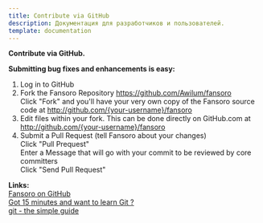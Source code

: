 ```yaml
---
title: Contribute via GitHub
description: Документация для разработчиков и пользователей.
template: documentation
---
```


**Contribute via GitHub.**  

**Submitting bug fixes and enhancements is easy:**  

1. Log in to GitHub  
2. Fork the Fansoro Repository https://github.com/Awilum/fansoro  
    Click "Fork" and you'll have your very own copy of the Fansoro source code at http://github.com/{your-username}/fansoro  
3. Edit files within your fork. This can be done directly on GitHub.com at http://github.com/{your-username}/fansoro  
4. Submit a Pull Request (tell Fansoro about your changes)  
    Click "Pull Prequest"  
    Enter a Message that will go with your commit to be reviewed by core committers  
    Click "Send Pull Request"  

**Links:**  
[Fansoro on GitHub](https://github.com/Awilum/fansoro/)  
[Got 15 minutes and want to learn Git ?](http://try.github.com/levels/1/challenges/1)  
[git - the simple guide](http://rogerdudler.github.com/git-guide/)  
